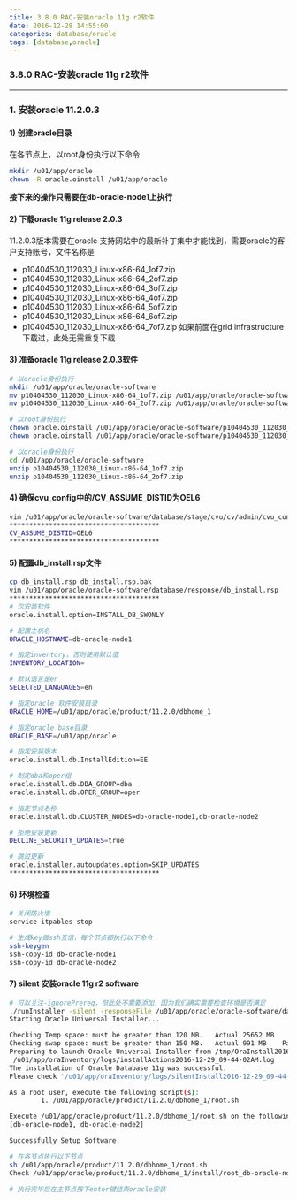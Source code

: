 ```yaml
---
title: 3.8.0 RAC-安装oracle 11g r2软件
date: 2016-12-28 14:55:00
categories: database/oracle
tags: [database,oracle]
---
```

### 3.8.0 RAC-安装oracle 11g r2软件

---

### 1. 安装oracle 11.2.0.3
#### 1) 创建oracle目录
在各节点上，以root身份执行以下命令
``` bash
mkdir /u01/app/oracle
chown -R oracle.oinstall /u01/app/oracle
```

**接下来的操作只需要在db-oracle-node1上执行**

#### 2) 下载oracle 11g release 2.0.3
11.2.0.3版本需要在oracle 支持网站中的最新补丁集中才能找到，需要oracle的客户支持账号，文件名称是
- p10404530_112030_Linux-x86-64_1of7.zip
- p10404530_112030_Linux-x86-64_2of7.zip
- p10404530_112030_Linux-x86-64_3of7.zip
- p10404530_112030_Linux-x86-64_4of7.zip
- p10404530_112030_Linux-x86-64_5of7.zip
- p10404530_112030_Linux-x86-64_6of7.zip
- p10404530_112030_Linux-x86-64_7of7.zip
如果前面在grid infrastructure下载过，此处无需重复下载

#### 3) 准备oracle 11g release 2.0.3软件
``` bash
# 以oracle身份执行
mkdir /u01/app/oracle/oracle-software
mv p10404530_112030_Linux-x86-64_1of7.zip /u01/app/oracle/oracle-software/
mv p10404530_112030_Linux-x86-64_2of7.zip /u01/app/oracle/oracle-software/

# 以root身份执行
chown oracle.oinstall /u01/app/oracle/oracle-software/p10404530_112030_Linux-x86-64_1of7.zip
chown oracle.oinstall /u01/app/oracle/oracle-software/p10404530_112030_Linux-x86-64_2of7.zip

# 以oracle身份执行
cd /u01/app/oracle/oracle-software
unzip p10404530_112030_Linux-x86-64_1of7.zip
unzip p10404530_112030_Linux-x86-64_2of7.zip
```

#### 4) 确保cvu_config中的/CV_ASSUME_DISTID为OEL6
``` bash
vim /u01/app/oracle/oracle-software/database/stage/cvu/cv/admin/cvu_config
**************************************
CV_ASSUME_DISTID=OEL6
**************************************
```

#### 5) 配置db_install.rsp文件

``` bash
cp db_install.rsp db_install.rsp.bak
vim /u01/app/oracle/oracle-software/database/response/db_install.rsp
**************************************
# 仅安装软件
oracle.install.option=INSTALL_DB_SWONLY

# 配置主机名
ORACLE_HOSTNAME=db-oracle-node1

# 指定inventory，否则使用默认值
INVENTORY_LOCATION=

# 默认语言是en
SELECTED_LANGUAGES=en

# 指定oracle 软件安装目录
ORACLE_HOME=/u01/app/oracle/product/11.2.0/dbhome_1

# 指定oracle base目录
ORACLE_BASE=/u01/app/oracle

# 指定安装版本
oracle.install.db.InstallEdition=EE

# 制定dba和oper组
oracle.install.db.DBA_GROUP=dba
oracle.install.db.OPER_GROUP=oper

# 指定节点名称
oracle.install.db.CLUSTER_NODES=db-oracle-node1,db-oracle-node2

# 拒绝安装更新
DECLINE_SECURITY_UPDATES=true

# 跳过更新
oracle.installer.autoupdates.option=SKIP_UPDATES
**************************************
```

#### 6) 环境检查
``` bash
# 关闭防火墙
service itpables stop

# 生成key做ssh互信，每个节点都执行以下命令
ssh-keygen
ssh-copy-id db-oracle-node1
ssh-copy-id db-oracle-node2
```

#### 7) silent 安装oracle 11g r2 software
``` bash
# 可以关注-ignorePrereq，但此处不需要添加，因为我们确实需要检查环境是否满足
./runInstaller -silent -responseFile /u01/app/oracle/oracle-software/database/response/db_install.rsp
Starting Oracle Universal Installer...

Checking Temp space: must be greater than 120 MB.   Actual 25652 MB    Passed
Checking swap space: must be greater than 150 MB.   Actual 991 MB    Passed
Preparing to launch Oracle Universal Installer from /tmp/OraInstall2016-12-29_09-44-02AM. Please wait ...[oracle@db-oracle-node1 database]$ You can find the log of this install session at:
 /u01/app/oraInventory/logs/installActions2016-12-29_09-44-02AM.log
The installation of Oracle Database 11g was successful.
Please check '/u01/app/oraInventory/logs/silentInstall2016-12-29_09-44-02AM.log' for more details.

As a root user, execute the following script(s):
        1. /u01/app/oracle/product/11.2.0/dbhome_1/root.sh

Execute /u01/app/oracle/product/11.2.0/dbhome_1/root.sh on the following nodes:
[db-oracle-node1, db-oracle-node2]

Successfully Setup Software.

# 在各节点执行以下节点
sh /u01/app/oracle/product/11.2.0/dbhome_1/root.sh
Check /u01/app/oracle/product/11.2.0/dbhome_1/install/root_db-oracle-node1.oratest.com_2016-12-29_10-03-18.log for the output of root script

# 执行完毕后在主节点按下enter键结束oracle安装
```
